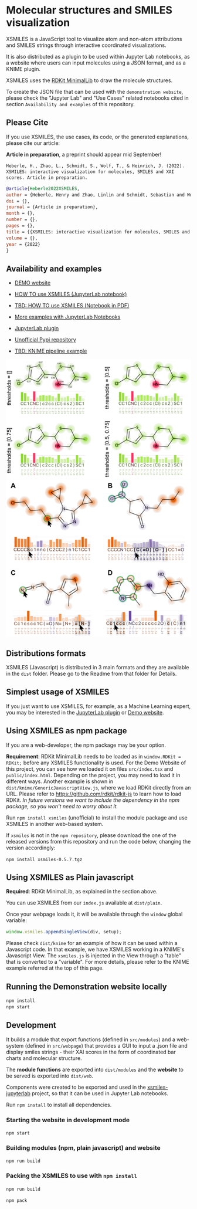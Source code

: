 # Molecular structures and SMILES visualization

XSMILES is a JavaScript tool to visualize atom and non-atom attributions and SMILES strings through interactive coordinated visualizations.

It is also distributed as a plugin to be used within Jupyter Lab notebooks, as a website where users can input molecules using a JSON format, and as a KNIME plugin.

XSMILES uses the [RDKit MinimalLib](https://github.com/rdkit/rdkit) to draw the molecule structures.

To create the JSON file that can be used with the `demonstration website`, please check the "Jupyter Lab" and "Use Cases" related notebooks cited in section `Availability and examples` of this repository.

## Please Cite

If you use XSMILES, the use cases, its code, or the generated explanations, please cite our article:

**Article in preparation**, a preprint should appear mid September!

```
Heberle, H., Zhao, L., Schmidt, S., Wolf, T., & Heinrich, J. (2022). XSMILES: interactive visualization for molecules, SMILES and XAI scores. Article in preparation.
```

```BibTeX
@article{Heberle2022XSMILES,
author = {Heberle, Henry and Zhao, Linlin and Schmidt, Sebastian and Wolf, Thomas and Heinrich, Julian},
doi = {},
journal = {Article in preparation},
month = {},
number = {},
pages = {},
title = {{XSMILES: interactive visualization for molecules, SMILES and XAI scores}},
volume = {},
year = {2022}
}
```

## Availability and examples

- [DEMO website](https://bayer-group.github.io/xsmiles/dist/web/)

- [HOW TO use XSMILES (JupyterLab notebook)](https://github.com/Bayer-Group/xsmiles-jupyterlab/examples)

- [TBD: HOW TO use XSMILES (Notebook in PDF)](http://)

- [More examples with JupyterLab Notebooks](https://github.com/Bayer-Group/xsmiles-use-cases)

- [JupyterLab plugin](https://github.com/Bayer-Group/xsmiles-jupyterlab/)

- [Unofficial Pypi repository](https://pypi.org/project/xsmiles/)

- [TBD: KNIME pipeline example](http://)


![XSMILES](img/vis-example.png?raw=true)
![XSMILES](img/interactivity.png?raw=true)

## Distributions formats
 
XSMILES (Javascript) is distributed in 3 main formats and they are available in the `dist` folder.
Please go to the Readme from that folder for Details.

## Simplest usage of XSMILES

If you just want to use XSMILES, for example, as a Machine Learning expert, you may be interested in the [JupyterLab plugin](https://github.com/Bayer-Group/xsmiles-jupyterlab/) or [Demo website](https://bayer-group.github.io/xsmiles/dist/web/).

## Using XSMILES as npm package 

If you are a web-developer, the npm package may be your option.

**Requirement**: RDKit MinimalLib needs to be loaded as in `window.RDKit = RDKit;` before any XSMILES functionality is used.
For the Demo Website of this project, you can see how we loaded it on files `src/index.tsx` and `public/index.html`.
Depending on the project, you may need to load it in different ways.
Another example is shown in `dist/knime/GenericJavascriptView.js`, where we load RDKit directly from an URL.
Please refer to https://github.com/rdkit/rdkit-js to learn how to load RDKit.
*In future versions we want to include the dependency in the npm package, so you won't need to worry about it.*

Run `npm install xsmiles` (unofficial) to install the module package and use XSMILES in another web-based system.

If `xsmiles` is not in the `npm repository`, please download the one of the released versions from this repository and run the code below, changing the version accordingly:

`npm install xsmiles-0.5.7.tgz`


## Using XSMILES as Plain javascript

**Required**: RDKit MinimalLib, as explained in the section above.

You can use XSMILES from our `index.js` available at `dist/plain`.

Once your webpage loads it, it will be available through the `window` global variable:

```javascript
window.xsmiles.appendSingleView(div, setup);
```

Please check `dist/knime` for an example of how it can be used within a Javascript code.
In that example, we have XSMILES working in a KNIME's Javascript View.
The `xsmiles.js` is injected in the View through a "table" that is converted to a "variable".
For more details, please refer to the KNIME example referred at the top of this page.

## Running the Demonstration website locally

```bash
npm install
npm start
```

## Development

It builds a module that export functions (defined in `src/modules`) and a web-system (defined in `src/webpage`) that provides a GUI to input a .json file and display smiles strings - their XAI scores in the form of coordinated bar charts and molecular structure.

The **module functions** are exported into `dist/modules` and the **website** to be served is exported into `dist/web`.

Components were created to be exported and used in the [
xsmiles-jupyterlab](https://github.com/Bayer-Group/xsmiles-jupyterlab) project, so that it can be used in Jupyter Lab notebooks.

Run `npm install` to install all dependencies.

### Starting the website in development mode

`npm start`

### Building modules (npm, plain javascript) and website

`npm run build`

### Packing the XSMILES to use with `npm install`

`npm run build`

`npm pack`
